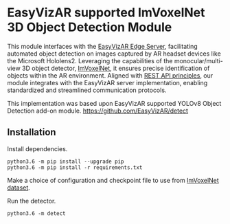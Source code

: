 # EasyVizAR supported ImVoxelNet 3D Object Detection Module

This module interfaces with the [EasyVizAR Edge Server](https://github.com/EasyVizAR/edge-server), facilitating automated object detection on images captured by AR headset devices like the Microsoft Hololens2. Leveraging the capabilities of the monocular/multi-view 3D object detector, [ImVoxelNet](https://github.com/SamsungLabs/imvoxelnet), it ensures precise identification of objects within the AR environment. Aligned with [REST API principles](https://learn.microsoft.com/en-us/azure/architecture/best-practices/api-design), our module integrates with the EasyVizAR server implementation, enabling standardized and streamlined communication protocols.

This implementation was based upon EasyVizAR supported YOLOv8 Object Detection add-on module.
<https://github.com/EasyVizAR/detect>

## Installation

Install dependencies.

```console
python3.6 -m pip install --upgrade pip
python3.6 -m pip install -r requirements.txt
```

Make a choice of configuration and checkpoint file to use from [ImVoxelNet dataset](https://github.com/SamsungLabs/imvoxelnet/blob/master/README.md#models).

Run the detector.
```console
python3.6 -m detect
```
